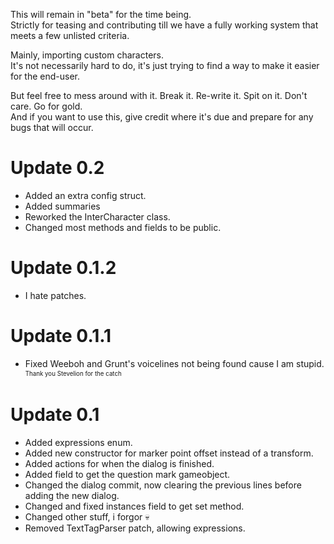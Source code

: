 ﻿This will remain in "beta" for the time being. </br>
Strictly for teasing and contributing till we have a fully working system that meets a few unlisted criteria. </br>

Mainly, importing custom characters. </br>
It's not necessarily hard to do, it's just trying to find a way to make it easier for the end-user. </br>

But feel free to mess around with it. Break it. Re-write it. Spit on it. Don't care. Go for gold. </br>
And if you want to use this, give credit where it's due and prepare for any bugs that will occur.

# Update 0.2
- Added an extra config struct.
- Added summaries 
- Reworked the InterCharacter class.
- Changed most methods and fields to be public.

# Update 0.1.2
- I hate patches.

# Update 0.1.1
- Fixed Weeboh and Grunt's voicelines not being found cause I am stupid. <sup><sub>Thank you Stevelion for the catch</sub></sup>

# Update 0.1
- Added expressions enum.
- Added new constructor for marker point offset instead of a transform.
- Added actions for when the dialog is finished.
- Added field to get the question mark gameobject.
- Changed the dialog commit, now clearing the previous lines before adding the new dialog.
- Changed and fixed instances field to get set method.
- Changed other stuff, i forgor 💀
- Removed TextTagParser patch, allowing expressions.